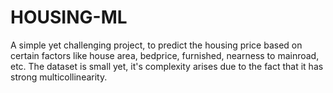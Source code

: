 # HOUSING-ML
A simple yet challenging project, to predict the housing price based on certain factors like house area, bedprice, furnished, nearness to mainroad, etc. The dataset is small yet, it's complexity arises due to the fact that it has strong multicollinearity.
